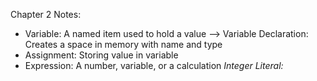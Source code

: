 Chapter 2 Notes:
* Variable: A named item used to hold a value
  --> Variable Declaration: Creates a space in memory with name and type
* Assignment: Storing value in variable
* Expression: A number, variable, or a calculation
 *Integer Literal:* 
